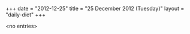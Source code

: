 +++
date = "2012-12-25"
title = "25 December 2012 (Tuesday)"
layout = "daily-diet"
+++


\<no entries\>

